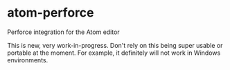 # atom-perforce
Perforce integration for the Atom editor

This is new, very work-in-progress. Don't rely on this being super usable or portable at the moment. For example, it definitely will not work in Windows environments.
